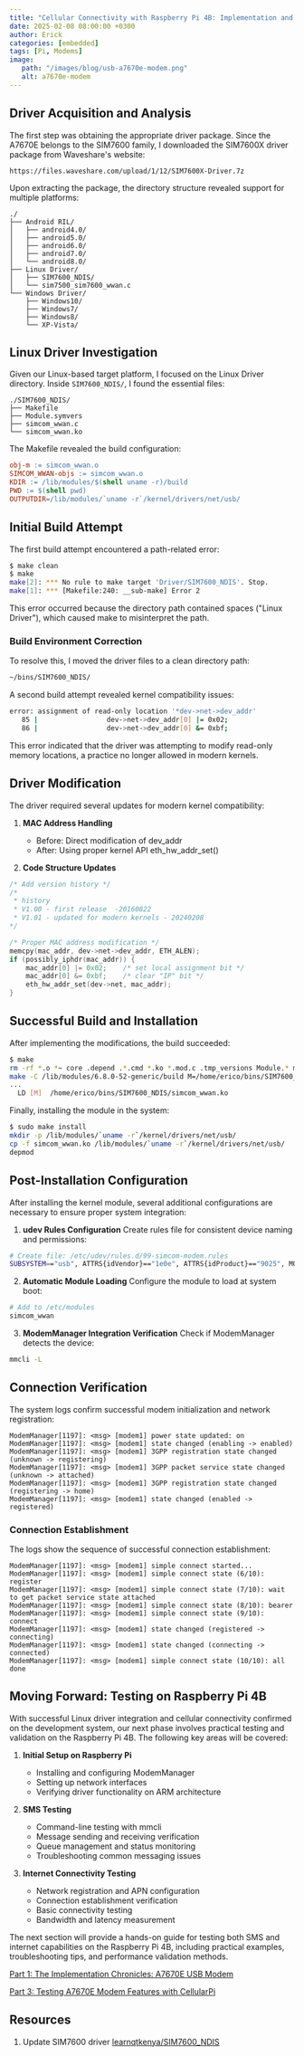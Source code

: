 ```yaml
---
title: "Cellular Connectivity with Raspberry Pi 4B: Implementation and Challenges"
date: 2025-02-08 08:00:00 +0300
author: Erick
categories: [embedded]
tags: [Pi, Modems]
image: 
   path: "/images/blog/usb-a7670e-modem.png"
   alt: a7670e-modem
---
```



## Driver Acquisition and Analysis

The first step was obtaining the appropriate driver package. Since the A7670E belongs to the SIM7600 family, I downloaded the SIM7600X driver package from Waveshare's website:
```
https://files.waveshare.com/upload/1/12/SIM7600X-Driver.7z
```

Upon extracting the package, the directory structure revealed support for multiple platforms:
```
./
├── Android RIL/
│   ├── android4.0/
│   ├── android5.0/
│   ├── android6.0/
│   ├── android7.0/
│   └── android8.0/
├── Linux Driver/
│   ├── SIM7600_NDIS/
│   └── sim7500_sim7600_wwan.c
└── Windows Driver/
    ├── Windows10/
    ├── Windows7/
    ├── Windows8/
    └── XP-Vista/
```

## Linux Driver Investigation

Given our Linux-based target platform, I focused on the Linux Driver directory. Inside `SIM7600_NDIS/`, I found the essential files:
```
./SIM7600_NDIS/
├── Makefile
├── Module.symvers
├── simcom_wwan.c
└── simcom_wwan.ko
```

The Makefile revealed the build configuration:
```makefile
obj-m := simcom_wwan.o
SIMCOM_WWAN-objs := simcom_wwan.o
KDIR := /lib/modules/$(shell uname -r)/build
PWD := $(shell pwd)
OUTPUTDIR=/lib/modules/`uname -r`/kernel/drivers/net/usb/
```

## Initial Build Attempt

The first build attempt encountered a path-related error:
```bash
$ make clean
$ make
make[2]: *** No rule to make target 'Driver/SIM7600_NDIS'. Stop.
make[1]: *** [Makefile:240: __sub-make] Error 2
```

This error occurred because the directory path contained spaces ("Linux Driver"), which caused make to misinterpret the path.

### Build Environment Correction

To resolve this, I moved the driver files to a clean directory path:
```bash
~/bins/SIM7600_NDIS/
```

A second build attempt revealed kernel compatibility issues:
```bash
error: assignment of read-only location '*dev->net->dev_addr'
   85 |                 dev->net->dev_addr[0] |= 0x02;
   86 |                 dev->net->dev_addr[0] &= 0xbf;
```

This error indicated that the driver was attempting to modify read-only memory locations, a practice no longer allowed in modern kernels.

## Driver Modification

The driver required several updates for modern kernel compatibility:

1. **MAC Address Handling**
   - Before: Direct modification of dev_addr
   - After: Using proper kernel API eth_hw_addr_set()

2. **Code Structure Updates**
```c
/* Add version history */
/*
 * history 
 * V1.00 - first release  -20160822
 * V1.01 - updated for modern kernels - 20240208
*/

/* Proper MAC address modification */
memcpy(mac_addr, dev->net->dev_addr, ETH_ALEN);
if (possibly_iphdr(mac_addr)) {
    mac_addr[0] |= 0x02;    /* set local assignment bit */
    mac_addr[0] &= 0xbf;    /* clear "IP" bit */
    eth_hw_addr_set(dev->net, mac_addr);
}
```

## Successful Build and Installation

After implementing the modifications, the build succeeded:
```bash
$ make
rm -rf *.o *~ core .depend .*.cmd *.ko *.mod.c .tmp_versions Module.* modules.order
make -C /lib/modules/6.8.0-52-generic/build M=/home/erico/bins/SIM7600_NDIS modules
...
  LD [M]  /home/erico/bins/SIM7600_NDIS/simcom_wwan.ko
```

Finally, installing the module in the system:
```bash
$ sudo make install
mkdir -p /lib/modules/`uname -r`/kernel/drivers/net/usb/
cp -f simcom_wwan.ko /lib/modules/`uname -r`/kernel/drivers/net/usb/
depmod
```

## Post-Installation Configuration

After installing the kernel module, several additional configurations are necessary to ensure proper system integration:

1. **udev Rules Configuration**
Create rules file for consistent device naming and permissions:
```bash
# Create file: /etc/udev/rules.d/99-simcom-modem.rules
SUBSYSTEM=="usb", ATTRS{idVendor}=="1e0e", ATTRS{idProduct}=="9025", MODE="0666"
```

2. **Automatic Module Loading**
Configure the module to load at system boot:
```bash
# Add to /etc/modules
simcom_wwan
```

3. **ModemManager Integration Verification**
Check if ModemManager detects the device:
```bash
mmcli -L
```

## Connection Verification

The system logs confirm successful modem initialization and network registration:

```log
ModemManager[1197]: <msg> [modem1] power state updated: on
ModemManager[1197]: <msg> [modem1] state changed (enabling -> enabled)
ModemManager[1197]: <msg> [modem1] 3GPP registration state changed (unknown -> registering)
ModemManager[1197]: <msg> [modem1] 3GPP packet service state changed (unknown -> attached)
ModemManager[1197]: <msg> [modem1] 3GPP registration state changed (registering -> home)
ModemManager[1197]: <msg> [modem1] state changed (enabled -> registered)
```

### Connection Establishment

The logs show the sequence of successful connection establishment:

```log
ModemManager[1197]: <msg> [modem1] simple connect started...
ModemManager[1197]: <msg> [modem1] simple connect state (6/10): register
ModemManager[1197]: <msg> [modem1] simple connect state (7/10): wait to get packet service state attached
ModemManager[1197]: <msg> [modem1] simple connect state (8/10): bearer
ModemManager[1197]: <msg> [modem1] simple connect state (9/10): connect
ModemManager[1197]: <msg> [modem1] state changed (registered -> connecting)
ModemManager[1197]: <msg> [modem1] state changed (connecting -> connected)
ModemManager[1197]: <msg> [modem1] simple connect state (10/10): all done
```

## Moving Forward: Testing on Raspberry Pi 4B

With successful Linux driver integration and cellular connectivity confirmed on the development system, our next phase involves practical testing and validation on the Raspberry Pi 4B. The following key areas will be covered:

1. **Initial Setup on Raspberry Pi**
   - Installing and configuring ModemManager
   - Setting up network interfaces
   - Verifying driver functionality on ARM architecture

2. **SMS Testing**
   - Command-line testing with mmcli
   - Message sending and receiving verification
   - Queue management and status monitoring
   - Troubleshooting common messaging issues

3. **Internet Connectivity Testing**
   - Network registration and APN configuration
   - Connection establishment verification
   - Basic connectivity testing
   - Bandwidth and latency measurement

The next section will provide a hands-on guide for testing both SMS and internet capabilities on the Raspberry Pi 4B, including practical examples, troubleshooting tips, and performance validation methods.

[Part 1: The Implementation Chronicles: A7670E USB Modem](https://squared.co.ke/blog/cellular-connectivity-with-raspberry-pi-4b)

[Part 3: Testing A7670E Modem Features with CellularPi](https://squared.co.ke/blog/testing-cellular-connectivity-on-pi4b)

## Resources

1. Update SIM7600 driver [learnqtkenya/SIM7600_NDIS](https://github.com/learnqtkenya/SIM7600_NDIS)